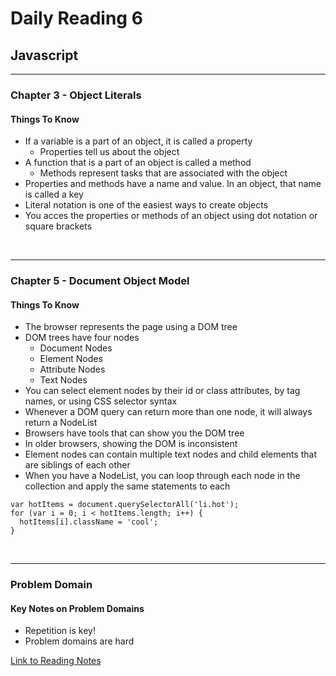 # Daily Reading 6

## Javascript
<hr>

### Chapter 3 - Object Literals
#### Things To Know
- If a variable is a part of an object, it is called a property
  - Properties tell us about the object
- A function that is a part of an object is called a method
  - Methods represent tasks that are associated with the object
- Properties and methods have a name and value. In an object, that name is called a key
- Literal notation is one of the easiest ways to create objects
- You acces the properties or methods of an object using dot notation or square brackets
<br>
<hr>

### Chapter 5 - Document Object Model
#### Things To Know
- The browser represents the page using a DOM tree
- DOM trees have four nodes
  - Document Nodes
  - Element Nodes
  - Attribute Nodes
  - Text Nodes
- You can select element nodes by their id or class attributes, by tag names, or using CSS selector syntax
- Whenever a DOM query can return more than one node, it will always return a NodeList
- Browsers have tools that can show you the DOM tree
- In older browsers, showing the DOM is inconsistent
- Element nodes can contain multiple text nodes and child elements that are siblings of each other
- When you have a NodeList, you can loop through each node in the collection and apply the same statements to each
```
var hotItems = document.querySelectorAll('li.hot');
for (var i = 0; i < hotItems.length; i++) {
  hotItems[i].className = 'cool';
}
```
<br>
<hr>

### Problem Domain
#### Key Notes on Problem Domains
- Repetition is key!
- Problem domains are hard

[Link to Reading Notes](https://atkinsonkyle.github.io/reading-notes/)